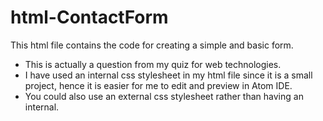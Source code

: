 # html-ContactForm

This html file contains the code for creating a simple and basic form.

- This is actually a question from my quiz for web technologies.
- I have used an internal css stylesheet in my html file since it is a small project, hence it is easier for me to edit and preview in Atom IDE.
- You could also use an external css stylesheet rather than having an internal.
